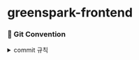 # greenspark-frontend

### 🫙 Git Convention

<details>
  <summary>commit 규칙</summary>

| 태그        | 내용                                                                  |
| ----------- | --------------------------------------------------------------------- |
| feat        | 새로운 기능 or 컴포넌트를 추가                                        |
| style       | 기능에 영향을 주지 않는 커밋, 코드 순서, css등의 포맷에 관한 커밋     |
| fix         | 버그 수정                                                             |
| refactor    | 프로덕션 코드 리팩토링                                                |
| docs        | 문서 수정, 파일 삭제, 파일명 수정                                     |
| chore       | 빌드 테스트 업데이트, 패키지 매니저 설정, 주석 추가, 자잘한 문서 수정 |
| code review | 코드 리뷰 반영                                                        |

<b>"태그: 커밋 내용"의 형식으로 작성해주세요!</b>
<br/>
ex) feat: 로그인 컴포넌트 추가, chore: eslint extension 수정

</details>
